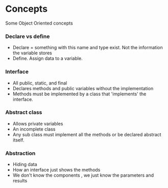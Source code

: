 # Concepts 

Some Object Oriented concepts 

### Declare vs define
- Declare = something with this name and type exist. Not the information the variable stores
- Define. Assign data to a variable. 

### Interface 
- All public, static, and final
- Declares methods and public variables without the implementation 
- Methods must be implemented by a class that 'implements' the interface. 


### Abstract class 
- Allows private variables 
- An incomplete class
- Any sub class must implement all the methods or be declared abstract itself. 


### Abstraction
- Hiding data
- How an interface just shows the methods
- We don't know the components , we just know the parameters and results 

